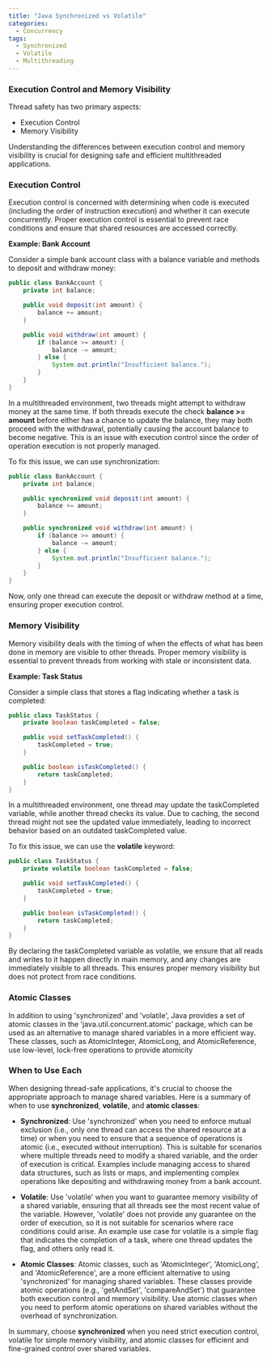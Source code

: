 ```yaml
---
title: "Java Synchronized vs Volatile"
categories:
  - Concurrency
tags:
  - Synchronized
  - Volatile
  - Multithreading
---
```


### Execution Control and Memory Visibility

Thread safety has two primary aspects:

* Execution Control
* Memory Visibility

Understanding the differences between execution control and memory visibility is crucial for designing safe and efficient multithreaded applications.



### Execution Control

Execution control is concerned with determining when code is executed (including the order of instruction execution) and whether it can execute concurrently. Proper execution control is essential to prevent race conditions and ensure that shared resources are accessed correctly.

**Example: Bank Account**

Consider a simple bank account class with a balance variable and methods to deposit and withdraw money:

```java
public class BankAccount {
    private int balance;

    public void deposit(int amount) {
        balance += amount;
    }

    public void withdraw(int amount) {
        if (balance >= amount) {
            balance -= amount;
        } else {
            System.out.println("Insufficient balance.");
        }
    }
} 
```
In a multithreaded environment, two threads might attempt to withdraw money at the same time. If both threads execute the check **balance >= amount** before either has a chance to update the balance, they may both proceed with the withdrawal, potentially causing the account balance to become negative. This is an issue with execution control since the order of operation execution is not properly managed.

To fix this issue, we can use synchronization:

```java
public class BankAccount {
    private int balance;

    public synchronized void deposit(int amount) {
        balance += amount;
    }

    public synchronized void withdraw(int amount) {
        if (balance >= amount) {
            balance -= amount;
        } else {
            System.out.println("Insufficient balance.");
        }
    }
}
```
Now, only one thread can execute the deposit or withdraw method at a time, ensuring proper execution control.



### Memory Visibility

Memory visibility deals with the timing of when the effects of what has been done in memory are visible to other threads. Proper memory visibility is essential to prevent threads from working with stale or inconsistent data.

**Example: Task Status**

Consider a simple class that stores a flag indicating whether a task is completed:


```java
public class TaskStatus {
    private boolean taskCompleted = false;

    public void setTaskCompleted() {
        taskCompleted = true;
    }

    public boolean isTaskCompleted() {
        return taskCompleted;
    }
}
```

In a multithreaded environment, one thread may update the taskCompleted variable, while another thread checks its value. Due to caching, the second thread might not see the updated value immediately, leading to incorrect behavior based on an outdated taskCompleted value.

To fix this issue, we can use the **volatile** keyword:

```java
public class TaskStatus {
    private volatile boolean taskCompleted = false;

    public void setTaskCompleted() {
        taskCompleted = true;
    }

    public boolean isTaskCompleted() {
        return taskCompleted;
    }
}
```
By declaring the taskCompleted variable as volatile, we ensure that all reads and writes to it happen directly in main memory, and any changes are immediately visible to all threads. This ensures proper memory visibility but does not protect from race conditions.



### Atomic Classes

In addition to using 'synchronized' and 'volatile', Java provides a set of atomic classes in the 'java.util.concurrent.atomic' package, which can be used as an alternative to manage shared variables in a more efficient way. These classes, such as AtomicInteger, AtomicLong, and AtomicReference, use low-level, lock-free operations to provide atomicity



### When to Use Each

When designing thread-safe applications, it's crucial to choose the appropriate approach to manage shared variables. Here is a summary of when to use **synchronized**, **volatile**, and **atomic classes**:

* **Synchronized**: Use 'synchronized' when you need to enforce mutual exclusion (i.e., only one thread can access the shared resource at a time) or when you need to ensure that a sequence of operations is atomic (i.e., executed without interruption). This is suitable for scenarios where multiple threads need to modify a shared variable, and the order of execution is critical. Examples include managing access to shared data structures, such as lists or maps, and implementing complex operations like depositing and withdrawing money from a bank account.

* **Volatile**: Use 'volatile' when you want to guarantee memory visibility of a shared variable, ensuring that all threads see the most recent value of the variable. However, 'volatile' does not provide any guarantee on the order of execution, so it is not suitable for scenarios where race conditions could arise. An example use case for volatile is a simple flag that indicates the completion of a task, where one thread updates the flag, and others only read it.

* **Atomic Classes**: Atomic classes, such as 'AtomicInteger', 'AtomicLong', and 'AtomicReference', are a more efficient alternative to using 'synchronized' for managing shared variables. These classes provide atomic operations (e.g., 'getAndSet', 'compareAndSet') that guarantee both execution control and memory visibility. Use atomic classes when you need to perform atomic operations on shared variables without the overhead of synchronization.

In summary, choose **synchronized** when you need strict execution control, volatile for simple memory visibility, and atomic classes for efficient and fine-grained control over shared variables.